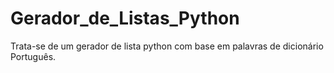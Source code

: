 # Gerador_de_Listas_Python
 Trata-se de um gerador de lista python com base em palavras de dicionário Português.
